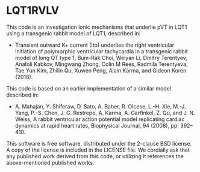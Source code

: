 # LQT1RVLV 

This code is an investigation ionic mechanisms that underlie pVT in LQT1 using a transgenic rabbit model of LQT1, described in:

* Transient outward K+ current (Ito) underlies the right ventricular initiation of polymorphic ventricular tachycardia in a transgenic rabbit model of long QT  type 1, Bum-Rak Choi, Weiyan Li, Dmitry Terentyev, Anatoli Kabkov, Mingwang Zhong,  Colin M Rees, Radmila Terentyeva, Tae Yun Kim, Zhilin Qu, Xuwen Peng, Alain Karma,  and Gideon Koren (2018).

This code is based on an earlier implementation of a similar model described in:

* A. Mahajan, Y. Shiferaw, D. Sato, A. Baher, R. Olcese, L.-H. Xie, M.-J. Yang, P.-S. Chen, J. G. Restrepo, A. Karma, A. Garfinkel, Z. Qu, and J. N. Weiss, A rabbit ventricular action potential model replicating cardiac dynamics at rapid heart rates, Biophysical Journal, 94 (2008), pp. 392–410.

This software is free software, distributed under the 2-clause BSD license. A copy of the license is included in the LICENSE file.
We cordially ask that any published work derived from this code, or utilizing it references the above-mentioned published works.